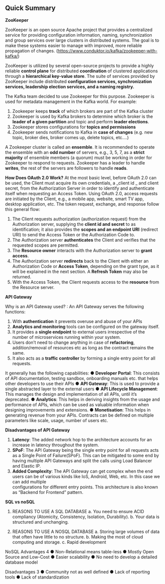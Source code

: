 ## Quick Summary

**ZooKeeper** 

ZooKeeper is an open source Apache project that provides a centralized service for providing
configuration information, naming, synchronization and group services over large clusters in distributed
systems. The goal is to make these systems easier to manage with improved, more reliable propagation
of changes. (https://www.conduktor.io/kafka/zookeeper-with-kafka/)

ZooKeeper is utilized by several open-source projects to provide a highly reliable **control plane** for distributed 
**coordination** of clustered applications through a **hierarchical key-value store**. The suite of services provided by ZooKeeper include distributed **configuration services, synchronization services, leadership election services, and a naming registry.**

The Kafka team decided to use Zookeeper for this purpose.
Zookeeper is used for metadata management in the Kafka world. For example:

1. Zookeeper keeps **track** of which brokers are part of the Kafka cluster
2. Zookeeper is used by Kafka brokers to determine which broker is the **leader of a given partition** and topic and
   perform **leader elections**.
3. Zookeeper stores configurations for **topics and permissions**
4. Zookeeper sends notifications to Kafka in **case of changes** (e.g. new topic, broker dies, broker comes up, delete topics, 
   etc....)

A Zookeeper cluster is called an **ensemble**. It is recommended to operate the ensemble with an **odd number** of servers, e.g., 
3, 5, 7, as a **strict majority** of ensemble members (a quorum) must be working in order for Zookeeper to respond to requests. 
Zookeeper has a leader to handle **writes**, the rest of the servers are followers to 
handle **reads**.


**How Does OAuth 2.0 Work?**
At the most basic level, before OAuth 2.0 can be used, the Client must acquire its own credentials, a
_client id _ and client secret, from the Authorization Server in order to identify and authenticate itself
when requesting an Access Token.
Using OAuth 2.0, access requests are initiated by the Client, e.g., a mobile app, website, smart TV app,
desktop application, etc. The token request, exchange, and response follow this general flow:

1. The Client requests authorization (authorization request) from the Authorization server, supplying the **client id and secret** to as identification; it also provides the **scopes and an endpoint URI** (redirect URI) to send the Access Token or the Authorization Code to.
2. The Authorization server **authenticates** the Client and verifies that the requested scopes are permitted.
3. The **Resource owner** interacts with the Authorization server to **grant access**.
4. The Authorization server **redirects** back to the Client with either an Authorization Code or **Access Token**, depending on the grant type, as it will be explained in the next section. A **Refresh Token** may also be returned.
5. With the Access Token, the Client requests access to the **resource** from the Resource server.

**API Gateway**

Why is an API Gateway used? : An API Gateway serves the following functions:
1. With **authentication** it prevents overuse and abuse of your APIs
2. **Analytics and monitoring** tools can be configured on the gateway itself.
3. It provides a **single endpoint** to external users irrespective of the number of microservices running within your system.
4. Users don’t need to change anything in case of **refactoring**, addition/removal of resources etc as long as the contract remains the same.
5. It also acts as a **traffic controller** by forming a single entry point for all requests.

It generally has the following capabilities:
● **Developer Portal**: This consists of API documentation, testing sandbox, onboarding manuals etc. that helps other developers to use their APIs
● **API Gateway**: This is used to provide a single abstracted layer to the external users
● **API Lifecycle Management**: This manages the design and implementation of all APIs, until it’s deprecated.
● **Analytics**: This helps in deriving insights from the usage and performance of APIs, which can be used as valuable information when designing improvements and 
  extensions.
● **Monetisation**: This helps in generating revenue from your APIs. Contracts can be defined on multiple parameters like scale, usage, number of users etc.

**Disadvantages of API Gateway**
1. **Latency**: The added network hop to the architecture accounts for an increase in latency throughout the system.
2. **SPoF**: The API Gateway being the single entry point for all requests acts as a Single Point of Failure(SPoF). This can be mitigated to some end by having 
   multiple API Gateways and split the calls using Load Balancer and Elastic IP.
3. **Added Complexity**: The API Gateway can get complex when the end users can be of various kinds like IoS, Android, Web, etc. In this case we can add multiple    
   configurations for different entry points. This architecture is also known as “Backend for Frontend” pattern.

**SQL vs noSQL**

1. REASONS TO USE A SQL DATABASE
a. You need to ensure ACID compliancy (Atomicity, Consistency, Isolation, Durability).
b. Your data is structured and unchanging.

2. REASONS TO USE A NOSQL DATABASE
a. Storing large volumes of data that often have little to no structure.
b. Making the most of cloud computing and storage.
c. Rapid development

NoSQL
Advantages 4
● Non-Relational means table-less
● Mostly Open Source and Low-Cost
● Easier scalability
● No need to develop a detailed database model

Disadvantages 3
● Community not as well defined
● Lack of reporting tools
● Lack of standardization

